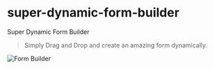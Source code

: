 # super-dynamic-form-builder
Super Dynamic Form Builder

> Simply Drag and Drop and create an amazing form dynamically.


![Form Builder](https://raw.githubusercontent.com/jagadeeshthegeek/super-dynamic-form-builder/master/resources/css/images/sdfb.PNG)
